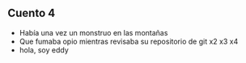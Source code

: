 ## Cuento 4
- Había una vez un monstruo en las montañas
- Que fumaba opio mientras revisaba su repositorio de git 
x2
x3
x4
- hola, soy eddy

